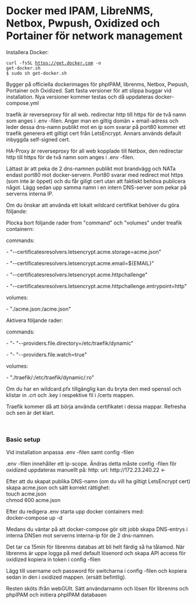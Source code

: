 <h1>Docker med IPAM, LibreNMS, Netbox, Pwpush, Oxidized och Portainer för network management</h1>

<p>Installera Docker:</p>

<code>curl -fsSL https://get.docker.com -o get-docker.sh</code><br>
<code>$ sudo sh get-docker.sh</code>

<p> Bygger på officiella dockerimages för phpIPAM, librenms, Netbox, Pwpush, Portainer och Oxidized. 
Satt fasta versioner för att slippa buggar vid installation. Nya versioner kommer testas och då uppdateras docker-compose.yml
</p>

<p> traefik är reverseproxy för all web. redirectar http till https för de två namn som anges i .env -filen.
Anger man en giltig domän + email-adress och leder dessa dns-namn publikt mot en ip som svarar på port80 kommer ett traefik
generera ett giltigt cert från LetsEncrypt. Annars används default inbyggda self-signed cert.
</p>

<p> HA-Proxy är reverseproxy för all web kopplade till Netbox, den redirectar http till https för de två namn som anges i .env -filen.
</p>

<p> Lättast är att peka de 2 dns-namnen publikt mot brandvägg och NATa endast port80 mot docker-servern.
Port80 svarar med redirect mot https (som inte är öppet) och du får giligt cert utan att faktiskt behöva publicera något.
Lägg sedan upp samma namn i en intern DNS-server som pekar på serverns interna IP.
</p>

<p>Om du önskar att använda ett lokalt wildcard certifikat behöver du göra följande: </p>

<p>Plocka bort följande rader from "command" och "volumes" under treafik containern: </p>
       
<p>   commands: </p>
<p>      - "--certificatesresolvers.letsencrypt.acme.storage=acme.json" </p>
<p>      - "--certificatesresolvers.letsencrypt.acme.email=${EMAIL}" </p> 
<p>      - "--certificatesresolvers.letsencrypt.acme.httpchallenge" </p>
<p>      - "--certificatesresolvers.letsencrypt.acme.httpchallenge.entrypoint=http" </p>
<p>       volumes: </p>
<p>      - "./acme.json:/acme.json" </p>
<p>Aktivera följande rader: </p>
<p>   commands:</p>
<p>      - "- "--providers.file.directory=/etc/traefik/dynamic"</p>
<p>      - "- "--providers.file.watch=true"</p>
<p>       volumes:</p>
<p>      - "./traefik/:/etc/traefik/dynamic/:ro"</p> 
<p>Om du har en wildcard.pfx tillgänglig kan du bryta den med openssl och klistar in .crt och .key i respektive fil i /certs mappen.</p>
<p>Traefik kommer då att börja använda certifikatet i dessa mappar. Refresha och sen är det klart.</p>

<br>
<h3> Basic setup </h3>
<p> Vid installation anpassa .env -filen samt config -filen </p>
<p>.env -filen innehåller ett ip-scope. Ändras detta måste config -filen för oxidized uppdateras manuellt på:
http:
url: http://172.23.240.22  <-
</p>
<p> Efter att du skapat publika DNS-namn (om du vill ha giltigt LetsEncrypt cert) skapa acme.json och sätt korrekt rättighet:
<br> touch acme.json
<br> chmod 600 acme.json
<p> Efter du redigera .env starta upp docker containers med: <BR>
docker-compose up -d
<p> Medans du väntar på att docker-compose gör sitt jobb skapa DNS-entrys i interna DNSen mot serverns interna-ip för de 2 dns-namnen.</p>
<p> Det tar ca 15min för librenms databas att bli helt färdig så ha tålamod. 
När librenms är uppe logga på med default lösenord och skapa API access för oxidized kopiera in token i config -filen 
</p>
<p> Lägg till username och password för switcharna i config -filen och kopiera sedan in den i oxidized mappen. (ersätt befintlig).
</p>
<p> Resten sköts ifrån webGUIt. Sätt användarnamn och lösen för librenms och phpIPAM och initiera phpIPAM databasen
</p>
